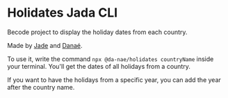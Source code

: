 # Holidates Jada CLI
Becode project to display the holiday dates from each country.

Made by [Jade](https://github.com/TreshMiralissa) and [Danaé](https://github.com/Da-nae).

To use it, write the command ```npx @da-nae/holidates countryName``` inside your terminal. You'll get the dates of all holidays from a country.

If you want to have the holidays from a specific year, you can add the year after the country name.